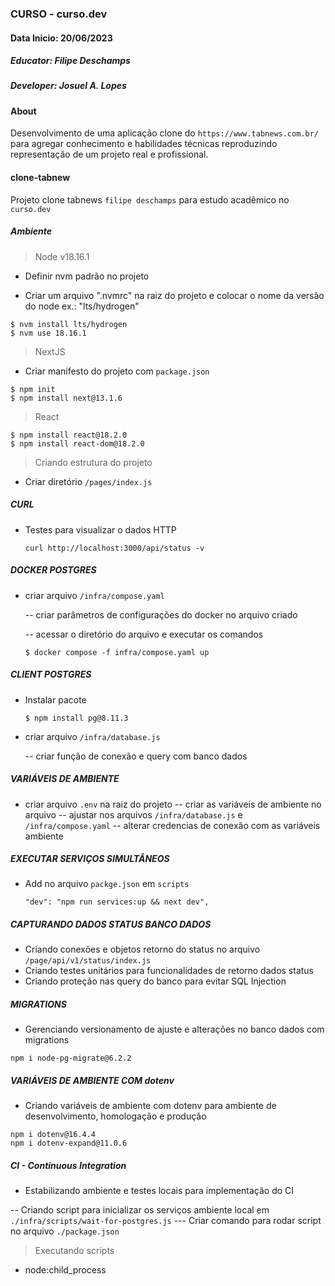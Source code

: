 ### CURSO - curso.dev

#### Data Inicio: 20/06/2023

##### Educator: Filipe Deschamps

##### Developer: Josuel A. Lopes

#### About

Desenvolvimento de uma aplicação clone do `https://www.tabnews.com.br/` para agregar conhecimento e habilidades técnicas reproduzindo representação de um projeto real e profissional.

#### clone-tabnew

Projeto clone tabnews `filipe deschamps` para estudo acadêmico no `curso.dev`

##### Ambiente

> Node v18.16.1

- Definir nvm padrão no projeto

- Criar um arquivo ".nvmrc" na raiz do projeto e colocar o nome da versão do node ex.: "lts/hydrogen"

```
$ nvm install lts/hydrogen
$ nvm use 18.16.1
```

> NextJS

- Criar manifesto do projeto com `package.json`

```
$ npm init
$ npm install next@13.1.6
```

> React

```
$ npm install react@18.2.0
$ npm install react-dom@18.2.0
```

> Criando estrutura do projeto

- Criar diretório `/pages/index.js`

##### CURL

- Testes para visualizar o dados HTTP

  ```
  curl http://localhost:3000/api/status -v
  ```

##### DOCKER POSTGRES

- criar arquivo `/infra/compose.yaml`

  -- criar parâmetros de configurações do docker no arquivo criado

  -- acessar o diretório do arquivo e executar os comandos

  ```
  $ docker compose -f infra/compose.yaml up
  ```

##### CLIENT POSTGRES

- Instalar pacote

  ```
  $ npm install pg@8.11.3
  ```

- criar arquivo `/infra/database.js`

  -- criar função de conexão e query com banco dados

##### VARIÁVEIS DE AMBIENTE

- criar arquivo `.env` na raiz do projeto
  -- criar as variáveis de ambiente no arquivo
  -- ajustar nos arquivos `/infra/database.js` e `/infra/compose.yaml`
  -- alterar credencias de conexão com as variáveis ambiente

##### EXECUTAR SERVIÇOS SIMULTÂNEOS

- Add no arquivo `packge.json` em `scripts`

  `"dev": "npm run services:up && next dev",`

##### CAPTURANDO DADOS STATUS BANCO DADOS

- Criando conexões e objetos retorno do status no arquivo `/page/api/v1/status/index.js`
- Criando testes unitários para funcionalidades de retorno dados status
- Criando proteção nas query do banco para evitar SQL Injection

##### MIGRATIONS

- Gerenciando versionamento de ajuste e alterações no banco dados com migrations

```
npm i node-pg-migrate@6.2.2
```

##### VARIÁVEIS DE AMBIENTE COM dotenv

- Criando variáveis de ambiente com dotenv para ambiente de desenvolvimento, homologação e produção

```
npm i dotenv@16.4.4
npm i dotenv-expand@11.0.6
```

##### CI - Continuous Integration

- Estabilizando ambiente e testes locais para implementação do CI

-- Criando script para inicializar os serviços ambiente local em `./infra/scripts/wait-for-postgres.js`
--- Criar comando para rodar script no arquivo `./package.json`

> Executando scripts

- node:child_process
